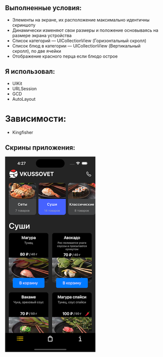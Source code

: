 ## Выполненные условия:

- Элементы на экранe, их расположение максимально идентичны скриншоту
- Динамически изменяют свои размеры и положение основываясь на размере экрана устройства
- Список категорий — UICollectionView (Горизонтальный скролл)
- Список блюд в категории — UICollectionView (Вертикальный скролл), по две ячейки
- Отображение красного перца если блюдо острое

## Я использовал: 

- UIKit
- URLSession
- GCD
- AutoLayout
# Зависимости:
- Kingfisher

## Cкрины приложения: 

 ![MtFoodVC](https://github.com/MatveiSW/JapanFood/blob/main/japanFood.png)
